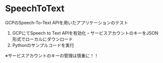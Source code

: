 # SpeechToText
GCPのSpeech-To-Text APIを用いたアプリケーションのテスト


1. GCPにてSpeech to Text APIを有効化・サービスアカウントのキーをJSON形式でローカルにダウンロード
2. Pythonのサンプルコードを実行

※サービスアカウントのキーの管理は慎重に！！